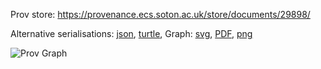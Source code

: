 
Prov store: https://provenance.ecs.soton.ac.uk/store/documents/29898/
	
Alternative serialisations: [json](https://provenance.ecs.soton.ac.uk/store/documents/29898.json), [turtle](https://provenance.ecs.soton.ac.uk/store/documents/29898.ttl), 
Graph: [svg](https://provenance.ecs.soton.ac.uk/store/documents/29898.svg), [PDF](https://provenance.ecs.soton.ac.uk/store/documents/29898.pdf), [png](https://provenance.ecs.soton.ac.uk/store/documents/29898.png)

![Prov Graph](https://provenance.ecs.soton.ac.uk/store/documents/29898.png)

		